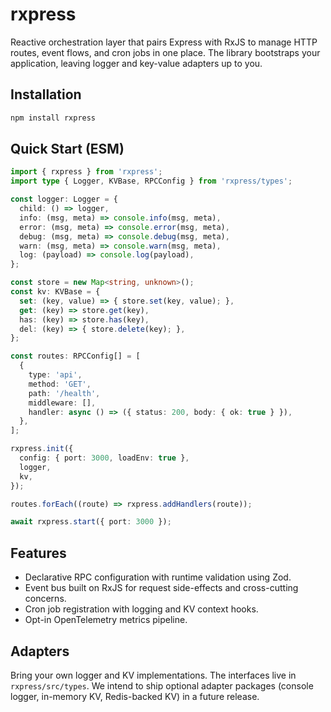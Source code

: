 # rxpress

Reactive orchestration layer that pairs Express with RxJS to manage HTTP routes, event flows, and cron jobs in one place. The library bootstraps your application, leaving logger and key-value adapters up to you.

## Installation

```bash
npm install rxpress
```

## Quick Start (ESM)

```ts
import { rxpress } from 'rxpress';
import type { Logger, KVBase, RPCConfig } from 'rxpress/types';

const logger: Logger = {
  child: () => logger,
  info: (msg, meta) => console.info(msg, meta),
  error: (msg, meta) => console.error(msg, meta),
  debug: (msg, meta) => console.debug(msg, meta),
  warn: (msg, meta) => console.warn(msg, meta),
  log: (payload) => console.log(payload),
};

const store = new Map<string, unknown>();
const kv: KVBase = {
  set: (key, value) => { store.set(key, value); },
  get: (key) => store.get(key),
  has: (key) => store.has(key),
  del: (key) => { store.delete(key); },
};

const routes: RPCConfig[] = [
  {
    type: 'api',
    method: 'GET',
    path: '/health',
    middleware: [],
    handler: async () => ({ status: 200, body: { ok: true } }),
  },
];

rxpress.init({
  config: { port: 3000, loadEnv: true },
  logger,
  kv,
});

routes.forEach((route) => rxpress.addHandlers(route));

await rxpress.start({ port: 3000 });
```

## Features

- Declarative RPC configuration with runtime validation using Zod.
- Event bus built on RxJS for request side-effects and cross-cutting concerns.
- Cron job registration with logging and KV context hooks.
- Opt-in OpenTelemetry metrics pipeline.

## Adapters

Bring your own logger and KV implementations. The interfaces live in `rxpress/src/types`. We intend to ship optional adapter packages (console logger, in-memory KV, Redis-backed KV) in a future release.
